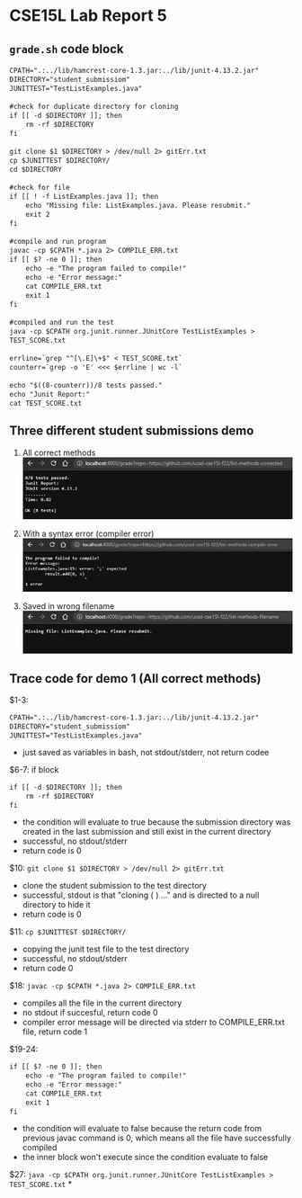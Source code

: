 # CSE15L Lab Report 5

## `grade.sh` code block
```
CPATH=".:../lib/hamcrest-core-1.3.jar:../lib/junit-4.13.2.jar"
DIRECTORY="student_submissiom"
JUNITTEST="TestListExamples.java"

#check for duplicate directory for cloning
if [[ -d $DIRECTORY ]]; then
    rm -rf $DIRECTORY
fi

git clone $1 $DIRECTORY > /dev/null 2> gitErr.txt
cp $JUNITTEST $DIRECTORY/
cd $DIRECTORY

#check for file
if [[ ! -f ListExamples.java ]]; then
    echo "Missing file: ListExamples.java. Please resubmit."
    exit 2
fi

#compile and run program
javac -cp $CPATH *.java 2> COMPILE_ERR.txt
if [[ $? -ne 0 ]]; then
    echo -e "The program failed to compile!"
    echo -e "Error message:"
    cat COMPILE_ERR.txt
    exit 1
fi

#compiled and run the test
java -cp $CPATH org.junit.runner.JUnitCore TestListExamples > TEST_SCORE.txt

errline=`grep "^[\.E]\+$" < TEST_SCORE.txt`
counterr=`grep -o 'E' <<< $errline | wc -l`

echo "$((8-counterr))/8 tests passed."
echo "Junit Report:"
cat TEST_SCORE.txt

```

## Three different student submissions demo
1. All correct methods\
![Image](week9img/1.png)

2. With a syntax error (compiler error)\
![Image](week9img/2.png)

3. Saved in wrong filename\
![Image](week9img/3.png)

## Trace code for demo 1 (All correct methods)

$1-3:
```
CPATH=".:../lib/hamcrest-core-1.3.jar:../lib/junit-4.13.2.jar"
DIRECTORY="student_submissiom"
JUNITTEST="TestListExamples.java"
```
* just saved as variables in bash, not stdout/stderr, not return codee

$6-7: if block
```
if [[ -d $DIRECTORY ]]; then
    rm -rf $DIRECTORY
fi
```
* the condition will evaluate to true because the submission directory was created in the last submission and still exist in the current directory
* successful, no stdout/stderr
* return code is 0

$10: `git clone $1 $DIRECTORY > /dev/null 2> gitErr.txt`
* clone the student submission to the test directory
* successful, stdout is that "cloning ( ) ..." and is directed to a null directory to hide it
* return code is 0

$11: `cp $JUNITTEST $DIRECTORY/`
* copying the junit test file to the test directory
* successful, no stdout/stderr
* return code 0

$18: `javac -cp $CPATH *.java 2> COMPILE_ERR.txt`
* compiles all the file in the current directory
* no stdout if succesful, return code 0
* compiler error message will be directed via stderr to COMPILE_ERR.txt file, return code 1

$19-24:
```
if [[ $? -ne 0 ]]; then
    echo -e "The program failed to compile!"
    echo -e "Error message:"
    cat COMPILE_ERR.txt
    exit 1
fi

```
* the condition will evaluate to false because the return code from previous javac command is 0, which means all the file have successfully compiled
* the inner block won't execute since the condition evaluate to false

$27: `java -cp $CPATH org.junit.runner.JUnitCore TestListExamples > TEST_SCORE.txt`
* 